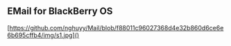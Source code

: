 EMail for BlackBerry OS
------------------------

[https://github.com/nghuyy/Mail/blob/f88011c96027368d4e32b860d6ce6e6b695cffb4/img/s1.jpg]()
